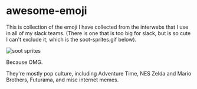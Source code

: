 # awesome-emoji
This is collection of the emoji I have collected from the interwebs that I use in all of my slack teams. (There is one that is too big for slack, but is so cute I can't exclude it, which is the soot-sprites.gif below).

![soot sprites](https://github.com/snipe/awesome-emoji/blob/master/miyazaki/soot-sprites.gif "Soot Sprites")

Because OMG.

They're mostly pop culture, including Adventure Time, NES Zelda and Mario Brothers, Futurama, and misc internet memes. 
